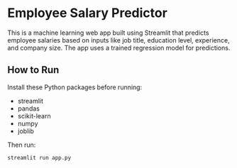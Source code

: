 # Employee Salary Predictor

This is a machine learning web app built using Streamlit that predicts employee salaries based on inputs like job title, education level, experience, and company size. 
The app uses a trained regression model for predictions.

## How to Run
Install these Python packages before running:
- streamlit
- pandas
- scikit-learn
- numpy
- joblib

Then run:
```bash
streamlit run app.py
